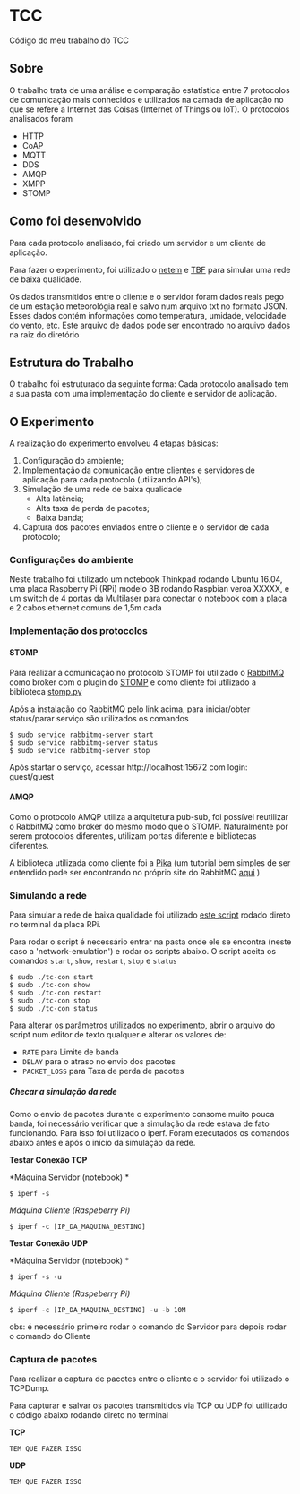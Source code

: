 # TCC
Código do meu trabalho do TCC

## Sobre
O trabalho trata de uma análise e comparação estatística entre 7 protocolos de comunicação mais conhecidos e utilizados na camada de aplicação no que se refere a Internet das Coisas (Internet of Things ou IoT). O protocolos analisados foram
- HTTP
- CoAP
- MQTT
- DDS
- AMQP
- XMPP
- STOMP

## Como foi desenvolvido
Para cada protocolo analisado, foi criado um servidor e um cliente de aplicação.

Para fazer o experimento, foi utilizado o [netem](https://wiki.linuxfoundation.org/networking/netem) e [TBF](https://www.systutorials.com/docs/linux/man/8-tc-tbf/) para simular uma rede de baixa qualidade.

Os dados transmitidos entre o cliente e o servidor foram dados reais pego de um estação meteorológia real e salvo num arquivo txt no formato JSON. Esses dados contém informações como temperatura, umidade, velocidade do vento, etc. 
Este arquivo de dados pode ser encontrado no arquivo [dados](dados.txt) na raiz do diretório

## Estrutura do Trabalho
O trabalho foi estruturado da seguinte forma: Cada protocolo analisado tem a sua pasta com uma implementação do cliente e servidor de aplicação.

## O Experimento
A realização do experimento envolveu 4 etapas básicas:
1. Configuração do ambiente;
2. Implementação da comunicação entre clientes e servidores de aplicação para cada protocolo (utilizando API's);
3. Simulação de uma rede de baixa qualidade
   - Alta latência;
   - Alta taxa de perda de pacotes;
   - Baixa banda;
4. Captura dos pacotes enviados entre o cliente e o servidor de cada protocolo;


### Configurações do ambiente
Neste trabalho foi utilizado um notebook Thinkpad rodando Ubuntu 16.04, uma placa Raspberry Pi (RPi) modelo 3B rodando Raspbian veroa XXXXX, e um switch de 4 portas da Multilaser para conectar o notebook com a placa e 2 cabos ethernet comuns de 1,5m cada

### Implementação dos protocolos

#### STOMP
Para realizar a comunicação no protocolo STOMP foi utilizado o [RabbitMQ](https://tecadmin.net/install-rabbitmq-server-on-ubuntu/) como broker com o plugin do [STOMP](http://www.rabbitmq.com/stomp.html) e como cliente foi utilizado a biblioteca [stomp.py](https://github.com/jasonrbriggs/stomp.py)

Após a instalação do RabbitMQ pelo link acima, para iniciar/obter status/parar serviço são utilizados os comandos
```
$ sudo service rabbitmq-server start
$ sudo service rabbitmq-server status
$ sudo service rabbitmq-server stop
```

Após startar o serviço, acessar http://localhost:15672 com login: guest/guest

#### AMQP
Como o protocolo AMQP utiliza a arquitetura pub-sub, foi possível reutilizar o RabbitMQ como broker do mesmo modo que o STOMP. Naturalmente por serem protocolos diferentes, utilizam portas diferente e bibliotecas diferentes.

A biblioteca utilizada como cliente foi a [Pika](https://github.com/pika/pika) (um tutorial bem simples de ser entendido pode ser encontrando no próprio site do RabbitMQ [aqui](https://www.rabbitmq.com/tutorials/tutorial-one-python.html) )


### Simulando a rede
Para simular a rede de baixa qualidade foi utilizado [este script](network-emulation/tc-con) rodado direto no terminal da placa RPi.

Para rodar o script é necessário entrar na pasta onde ele se encontra (neste caso a 'network-emulation') e rodar os scripts abaixo. O script aceita os comandos `start`, `show`, `restart`, `stop` e `status`
```
$ sudo ./tc-con start
$ sudo ./tc-con show
$ sudo ./tc-con restart
$ sudo ./tc-con stop
$ sudo ./tc-con status
```

Para alterar os parâmetros utilizados no experimento, abrir o arquivo do script num editor de texto qualquer e alterar os valores de:
- `RATE` para Limite de banda
- `DELAY` para o atraso no envio dos pacotes
- `PACKET_LOSS` para Taxa de perda de pacotes

##### Checar a simulação da rede

Como o envio de pacotes durante o experimento consome muito pouca banda, foi necessário verificar que a simulação da rede estava de fato funcionando. Para isso foi utilizado o iperf. Foram executados os comandos abaixo antes e após o início da simulação da rede.

**Testar Conexão TCP**

*Máquina Servidor (notebook) *
```
$ iperf -s
```

*Máquina Cliente (Raspeberry Pi)*
```
$ iperf -c [IP_DA_MAQUINA_DESTINO]
```

**Testar Conexão UDP**

*Máquina Servidor (notebook) *
```
$ iperf -s -u
```

*Máquina Cliente (Raspeberry Pi)*
```
$ iperf -c [IP_DA_MAQUINA_DESTINO] -u -b 10M
```


obs: é necessário primeiro rodar o comando do Servidor para depois rodar o comando do Cliente


### Captura de pacotes
Para realizar a captura de pacotes entre o cliente e o servidor foi utilizado o TCPDump.

Para capturar e salvar os pacotes transmitidos via TCP ou UDP foi utilizado o código abaixo rodando direto no terminal

**TCP**
```
TEM QUE FAZER ISSO
```

**UDP**
```
TEM QUE FAZER ISSO
```

